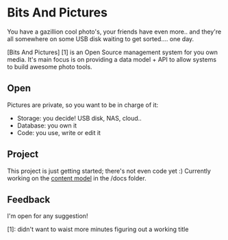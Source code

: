 # Bits And Pictures

You have a gazillion cool photo's, your friends have even more.. and they're all somewhere on some USB disk waiting to get sorted.... one day.

[Bits And Pictures] [1] is an Open Source management system for you own media.
It's main focus is on providing a data model + API to allow systems to build awesome photo tools.

## Open
Pictures are private, so you want to be in charge of it:

* Storage: you decide! USB disk, NAS, cloud..
* Database: you own it
* Code: you use, write or edit it

## Project
This project is just getting started; there's not even code yet :)
Currently working on the [content model](http://pointnorth.io/#content-modeling) in the /docs folder.

## Feedback
 I'm open for any suggestion!

[1]: didn't want to waist more minutes figuring out a working title


